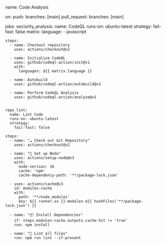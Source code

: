 name: Code Analysis

on:
push:
branches: [main]
pull_request:
branches: [main]

jobs:
seciurity_analysis:
name: CodeQL
runs-on: ubuntu-latest
strategy:
fail-fast: false
matrix:
language: - javascript

    steps:
      - name: Checkout repository
        uses: actions/checkout@v2

      - name: Initialize CodeQL
        uses: github/codeql-action/init@v1
        with:
          languages: ${{ matrix.language }}

      - name: Autobuild
        uses: github/codeql-action/autobuild@v1

      - name: Perform CodeQL Analysis
        uses: github/codeql-action/analyze@v1


    repo_lint:
      name: Lint Code
      runs-on: ubuntu-latest
      strategy:
        fail-fast: false

    steps:
      - name: "☁️ Check out Git Repository"
        uses: actions/checkout@v2

      - name: "🔧 Set up Node"
        uses: actions/setup-node@v3
        with:
          node-version: 16
          cache: 'npm'
          cache-dependency-path: '**/package-lock.json'

      - uses: actions/cache@v3
        id: modules-cache
        with:
          path: '**/node_modules'
          key: ${{ runner.os }}-modules-${{ hashFiles('**/package-lock.json') }}

      - name: "📦 Install dependencies"
        if: steps.modules-cache.outputs.cache-hit != 'true'
        run: npm install

      - name: "🧽 Lint all files"
        run: npm run lint --if-present
